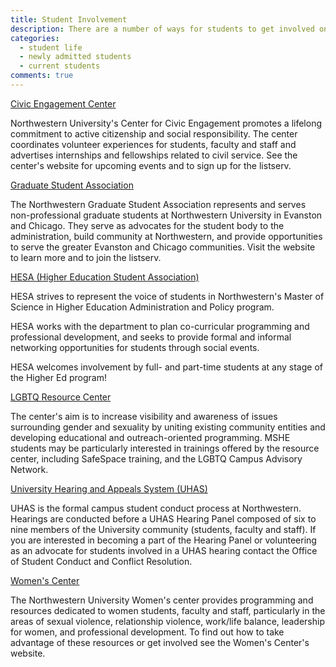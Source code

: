 ```yaml
---
title: Student Involvement
description: There are a number of ways for students to get involved on campus and in the community. The following is an incomplete list of some of the opportunities through Northwestern.
categories: 
  - student life
  - newly admitted students
  - current students
comments: true
---
```


[Civic Engagement Center](http://www.engage.northwestern.edu/)

Northwestern University's Center for Civic Engagement promotes a lifelong commitment to active citizenship and social responsibility. The center coordinates volunteer experiences for students, faculty and staff and advertises internships and fellowships related to civil service. See the center's website for upcoming events and to sign up for the listserv.

[Graduate Student Association](http://nugsa.wordpress.com/)

The Northwestern Graduate Student Association represents and serves non-professional graduate students at Northwestern University in Evanston and Chicago. They serve as advocates for the student body to the administration, build community at Northwestern, and provide opportunities to serve the greater Evanston and Chicago communities. Visit the website to learn more and to join the listserv.

[HESA (Higher Education Student Association)](http://www.facebook.com/HESANorthwestern)

HESA strives to represent the voice of students in Northwestern's Master of Science in Higher Education Administration and Policy program.

HESA works with the department to plan co-curricular programming and professional development, and seeks to provide formal and informal networking opportunities for students through social events.

HESA welcomes involvement by full- and part-time students at any stage of the Higher Ed program!

[LGBTQ Resource Center](http://www.norris.northwestern.edu/csi/lgbtcenter/)

The center's aim is to increase visibility and awareness of issues surrounding gender and sexuality by uniting existing community entities and developing educational and outreach-oriented programming. MSHE students may be particularly interested in trainings offered by the resource center, including SafeSpace training, and the LGBTQ Campus Advisory Network.

[University Hearing and Appeals System (UHAS)](http://www.northwestern.edu/student-conduct/conduct/formal/uhas/)

UHAS is the formal campus student conduct process at Northwestern. Hearings are conducted before a UHAS Hearing Panel composed of six to nine members of the University community (students, faculty and staff). If you are interested in becoming a part of the Hearing Panel or volunteering as an advocate for students involved in a UHAS hearing contact the Office of Student Conduct and Conflict Resolution.

[Women's Center](http://www.northwestern.edu/womenscenter/)

The Northwestern University Women's center provides programming and resources dedicated to women students, faculty and staff, particularly in the areas of sexual violence, relationship violence, work/life balance, leadership for women, and professional development. To find out how to take advantage of these resources or get involved see the Women's Center's website.